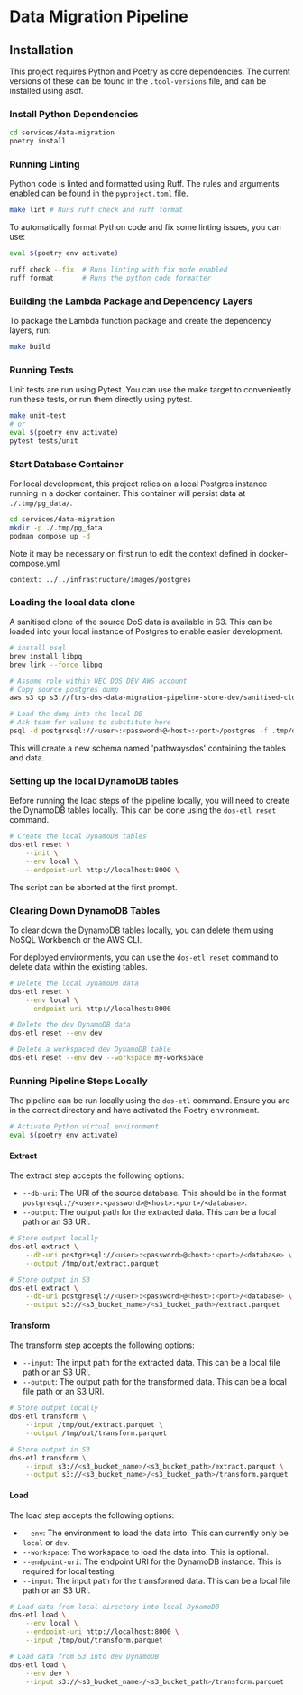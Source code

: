 # Data Migration Pipeline

## Installation

This project requires Python and Poetry as core dependencies.
The current versions of these can be found in the `.tool-versions` file, and can be installed using asdf.

### Install Python Dependencies

```bash
cd services/data-migration
poetry install
```

### Running Linting

Python code is linted and formatted using Ruff. The rules and arguments enabled can be found in the `pyproject.toml` file.

```bash
make lint # Runs ruff check and ruff format
```

To automatically format Python code and fix some linting issues, you can use:

```bash
eval $(poetry env activate)

ruff check --fix  # Runs linting with fix mode enabled
ruff format       # Runs the python code formatter
```

### Building the Lambda Package and Dependency Layers

To package the Lambda function package and create the dependency layers, run:

```bash
make build
```

### Running Tests

Unit tests are run using Pytest. You can use the make target to conveniently run these tests, or run them directly using pytest.

```bash
make unit-test
# or
eval $(poetry env activate)
pytest tests/unit
```

### Start Database Container

For local development, this project relies on a local Postgres instance running in a docker container.
This container will persist data at `./.tmp/pg_data/`.

```bash
cd services/data-migration
mkdir -p ./.tmp/pg_data
podman compose up -d
```

Note it may be necessary on first run to edit the context defined in docker-compose.yml

```context: ../../infrastructure/images/postgres```

### Loading the local data clone

A sanitised clone of the source DoS data is available in S3.
This can be loaded into your local instance of Postgres to enable easier development.

```bash
# install psql
brew install libpq
brew link --force libpq
```

```bash
# Assume role within UEC DOS DEV AWS account
# Copy source postgres dump
aws s3 cp s3://ftrs-dos-data-migration-pipeline-store-dev/sanitised-clone/01-02-24/dos-pgdump.sql .tmp/dos-01-02-24.sql

# Load the dump into the local DB
# Ask team for values to substitute here
psql -d postgresql://<user>:<password>@<host>:<port>/postgres -f .tmp/dos-01-02-24.sql
```

This will create a new schema named 'pathwaysdos' containing the tables and data.

### Setting up the local DynamoDB tables

Before running the load steps of the pipeline locally, you will need to create the DynamoDB tables locally.
This can be done using the `dos-etl reset` command.

```bash
# Create the local DynamoDB tables
dos-etl reset \
    --init \
    --env local \
    --endpoint-url http://localhost:8000 \
```

The script can be aborted at the first prompt.

### Clearing Down DynamoDB Tables

To clear down the DynamoDB tables locally, you can delete them using NoSQL Workbench or the AWS CLI.

For deployed environments, you can use the `dos-etl reset` command to delete data within the existing tables.

```bash
# Delete the local DynamoDB data
dos-etl reset \
    --env local \
    --endpoint-uri http://localhost:8000

# Delete the dev DynamoDB data
dos-etl reset --env dev

# Delete a workspaced dev DynamoDB table
dos-etl reset --env dev --workspace my-workspace
```

### Running Pipeline Steps Locally

The pipeline can be run locally using the `dos-etl` command. Ensure you are in the correct directory and have activated the Poetry environment.

```bash
# Activate Python virtual environment
eval $(poetry env activate)
```

#### Extract

The extract step accepts the following options:

- `--db-uri`: The URI of the source database. This should be in the format `postgresql://<user>:<password>@<host>:<port>/<database>`.
- `--output`: The output path for the extracted data. This can be a local path or an S3 URI.

```bash
# Store output locally
dos-etl extract \
    --db-uri postgresql://<user>:<password>@<host>:<port>/<database> \
    --output /tmp/out/extract.parquet

# Store output in S3
dos-etl extract \
    --db-uri postgresql://<user>:<password>@<host>:<port>/<database> \
    --output s3://<s3_bucket_name>/<s3_bucket_path>/extract.parquet
```

#### Transform

The transform step accepts the following options:

- `--input`: The input path for the extracted data. This can be a local file path or an S3 URI.
- `--output`: The output path for the transformed data. This can be a local file path or an S3 URI.

```bash
# Store output locally
dos-etl transform \
    --input /tmp/out/extract.parquet \
    --output /tmp/out/transform.parquet

# Store output in S3
dos-etl transform \
    --input s3://<s3_bucket_name>/<s3_bucket_path>/extract.parquet \
    --output s3://<s3_bucket_name>/<s3_bucket_path>/transform.parquet
```

#### Load

The load step accepts the following options:

- `--env`: The environment to load the data into. This can currently only be `local` or `dev`.
- `--workspace`: The workspace to load the data into. This is optional.
- `--endpoint-uri`: The endpoint URI for the DynamoDB instance. This is required for local testing.
- `--input`: The input path for the transformed data. This can be a local file path or an S3 URI.

```bash
# Load data from local directory into local DynamoDB
dos-etl load \
    --env local \
    --endpoint-uri http://localhost:8000 \
    --input /tmp/out/transform.parquet

# Load data from S3 into dev DynamoDB
dos-etl load \
    --env dev \
    --input s3://<s3_bucket_name>/<s3_bucket_path>/transform.parquet
```
